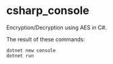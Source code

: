 # csharp_console
Encryption/Decryption using AES in C#.

The result of these commands:  
```
dotnet new console
dotnet run
```
